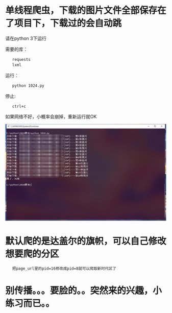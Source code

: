 # 单线程爬虫，下载的图片文件全部保存在了项目下，下载过的会自动跳

   请在python 3下运行
   
   需要的库：
```bash 
   requests
   lxml
```   

   运行：
```bash    
   python 1024.py
```

   停止:
```bash    
   ctrl+c
```   
   如果网络不好，小概率会崩掉，重新运行就OK


![Image text](https://raw.githubusercontent.com/6yi/1024-web-crawler/master/demo.png)

# 默认爬的是达盖尔的旗帜，可以自己修改想要爬的分区

```bash
   把page_url里的pid=16修改成pid=8就可以爬取新时代区了
```
   
# 别传播。。。要脸的。。突然来的兴趣，小练习而已。。   
